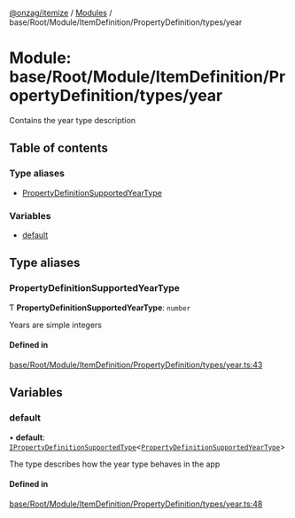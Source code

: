 [@onzag/itemize](../README.md) / [Modules](../modules.md) / base/Root/Module/ItemDefinition/PropertyDefinition/types/year

# Module: base/Root/Module/ItemDefinition/PropertyDefinition/types/year

Contains the year type description

## Table of contents

### Type aliases

- [PropertyDefinitionSupportedYearType](base_Root_Module_ItemDefinition_PropertyDefinition_types_year.md#propertydefinitionsupportedyeartype)

### Variables

- [default](base_Root_Module_ItemDefinition_PropertyDefinition_types_year.md#default)

## Type aliases

### PropertyDefinitionSupportedYearType

Ƭ **PropertyDefinitionSupportedYearType**: `number`

Years are simple integers

#### Defined in

[base/Root/Module/ItemDefinition/PropertyDefinition/types/year.ts:43](https://github.com/onzag/itemize/blob/a24376ed/base/Root/Module/ItemDefinition/PropertyDefinition/types/year.ts#L43)

## Variables

### default

• **default**: [`IPropertyDefinitionSupportedType`](../interfaces/base_Root_Module_ItemDefinition_PropertyDefinition_types.IPropertyDefinitionSupportedType.md)<[`PropertyDefinitionSupportedYearType`](base_Root_Module_ItemDefinition_PropertyDefinition_types_year.md#propertydefinitionsupportedyeartype)\>

The type describes how the year type behaves in the app

#### Defined in

[base/Root/Module/ItemDefinition/PropertyDefinition/types/year.ts:48](https://github.com/onzag/itemize/blob/a24376ed/base/Root/Module/ItemDefinition/PropertyDefinition/types/year.ts#L48)
